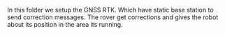 In this folder we setup the GNSS RTK. Which have static base station to send correction messages. The rover get corrections and gives the robot about its position in the area its running.
